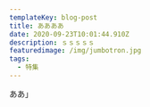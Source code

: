 ```yaml
---
templateKey: blog-post
title: ああああ
date: 2020-09-23T10:01:44.910Z
description: ｓｓｓｓｓ
featuredimage: /img/jumbotron.jpg
tags:
  - 特集
---
```

ああ」